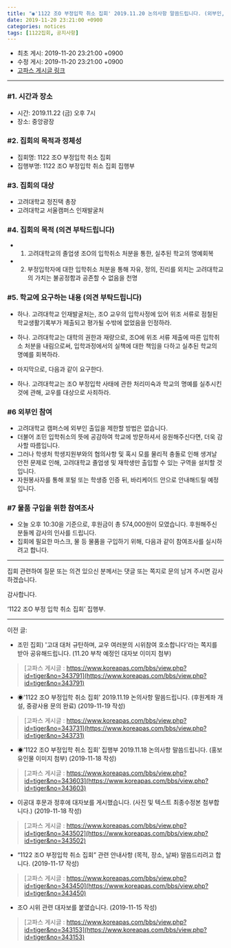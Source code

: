 ```yaml
---
title: "◉'1122 조O 부정입학 취소 집회' 2019.11.20 논의사항 말씀드립니다. (외부인, 물품구입 관련 참여조사) "
date: 2019-11-20 23:21:00 +0900
categories: notices
tags: [1122집회, 공지사항]
---
```

* 최초 게시: 2019-11-20 23:21:00 +0900
* 수정 게시: 2019-11-20 23:21:00 +0900
* [고파스 게시글 링크](https://www.koreapas.com/bbs/view.php?id=tiger&page=1&sn1=&divpage=64&sn=off&ss=on&sc=on&select_arrange=headnum&desc=asc&no=343879)
---

### #1. 시간과 장소
* 시간: 2019.11.22 (금) 오후 7시
* 장소: 중앙광장



### #2. 집회의 목적과 정체성
* 집회명: 1122 조O 부정입학 취소 집회
* 집행부명: 1122 조O 부정입학 취소 집회 집행부



### #3. 집회의 대상 
* 고려대학교 정진택 총장
* 고려대학교 서울캠퍼스 인재발굴처



### #4. 집회의 목적 (의견 부탁드립니다)
* 1. 고려대학교의 졸업생 조O의 입학취소 처분을 통한, 실추된 학교의 명예회복
* 2. 부정입학자에 대한 입학취소 처분을 통해 자유, 정의, 진리를 외치는 고려대학교의 가치는 불공정함과 공존할 수 없음을 천명



### #5. 학교에 요구하는 내용 (의견 부탁드립니다) 
* 하나. 고려대학교 인재발굴처는, 조O 교우의 입학사정에 있어 위조 서류로 점철된 학교생활기록부가 제출되고 평가될 수밖에 없었음을 인정하라. 

* 하나. 고려대학교는 대학의 권한과 재량으로, 조O에 위조 서류 제출에 따른 입학취소 처분을 내림으로써, 입학과정에서의 실책에 대한 책임을 다하고 실추된 학교의 명예를 회복하라. 

* 마지막으로, 다음과 같이 요구한다. 

* 하나. 고려대학교는 조O 부정입학 사태에 관한 처리미숙과 학교의 명예를 실추시킨 것에 관해, 교우를 대상으로 사죄하라.



### #6 외부인 참여 
* 고려대학교 캠퍼스에 외부인 출입을 제한할 방법은 없습니다.
* 더불어 조민 입학취소의 뜻에 공감하여 학교에 방문하셔서 응원해주신다면, 더욱 감사할 따름입니다.
* 그러나 학생처 학생지원부와의 협의사항 및 혹시 모를 물리적 충돌로 인해 생겨날 안전 문제로 인해, 고려대학교 졸업생 및 재학생만 출입할 수 있는 구역을 설치할 것입니다.
* 자원봉사자를 통해 포털 또는 학생증 인증 뒤, 바리케이드 안으로 안내해드릴 예정입니다. 



### #7 물품 구입을 위한 참여조사 
* 오늘 오후 10:30을 기준으로, 후원금이 총 574,000원이 모였습니다. 후원해주신 분들께 감사의 인사를 드립니다. 
* 집회에 필요한 마스크, 물 등 물품을 구입하기 위해, 다음과 같이 참여조사를 실시하려고 합니다.


---

집회 관련하여 질문 또는 의견 있으신 분께서는 댓글 또는 쪽지로 문의 남겨 주시면 감사하겠습니다.


감사합니다.

‘1122 조O 부정 입학 취소 집회’ 집행부.

----


이전 글:

* 조민 집회) '고대 대처 규탄하며, 교우 여러분의 시위참여 호소합니다'라는 쪽지를 받아 공유해드립니다. (11.20 부착 예정인 대자보 이미지 첨부)
> [고파스 게시글 : https://www.koreapas.com/bbs/view.php?id=tiger&no=343791](https://www.koreapas.com/bbs/view.php?id=tiger&no=343791)


* ◉'1122 조O 부정입학 취소 집회' 2019.11.19 논의사항 말씀드립니다. (후원계좌 개설, 중광사용 문의 완료) (2019-11-19 작성)
> [고파스 게시글 : https://www.koreapas.com/bbs/view.php?id=tiger&no=343731](https://www.koreapas.com/bbs/view.php?id=tiger&no=343731)

* ◉’1122 조O 부정입학 취소 집회’ 집행부 2019.11.18 논의사항 말씀드립니다. (홍보 유인물 이미지 첨부) (2019-11-18 작성)
> [고파스 게시글 : https://www.koreapas.com/bbs/view.php?id=tiger&no=343603](https://www.koreapas.com/bbs/view.php?id=tiger&no=343603)

* 이공대 후문과 정후에 대자보를 게시했습니다. (사진 및 텍스트 최종수정본 첨부합니다.) (2019-11-18 작성)
> [고파스 게시글 : https://www.koreapas.com/bbs/view.php?id=tiger&no=343502](https://www.koreapas.com/bbs/view.php?id=tiger&no=343502)

* “1122 조O 부정입학 취소 집회” 관련 안내사항 (목적, 장소, 날짜) 말씀드리려고 합니다. (2019-11-17 작성)
> [고파스 게시글 : https://www.koreapas.com/bbs/view.php?id=tiger&no=343450](https://www.koreapas.com/bbs/view.php?id=tiger&no=343450)

* 조O 시위 관련 대자보를 붙였습니다. (2019-11-15 작성)
> [고파스 게시글 : https://www.koreapas.com/bbs/view.php?id=tiger&no=343153](https://www.koreapas.com/bbs/view.php?id=tiger&no=343153)
